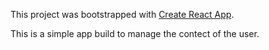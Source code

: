 This project was bootstrapped with [Create React App](https://github.com/facebook/create-react-app).

This is a simple app build to manage the contect of the user.
